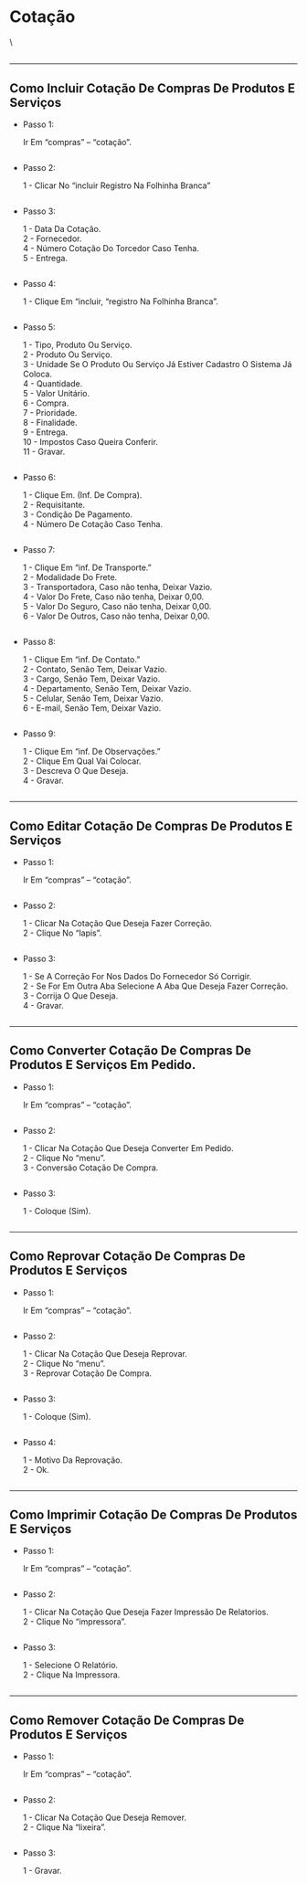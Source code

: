 # Cotação

\


##

***

## Como Incluir Cotação De Compras De Produtos E Serviços

*   Passo 1:

    Ir Em “compras” – “cotação”.

<figure><img src="../../.gitbook/assets/image (208).png" alt=""><figcaption></figcaption></figure>

*   Passo 2:

    1 - Clicar No “incluir Registro Na Folhinha Branca”

<figure><img src="../../.gitbook/assets/image (209).png" alt=""><figcaption></figcaption></figure>

*   Passo 3:

    1 - Data Da Cotação.\
    2 - Fornecedor.\
    4 - Número Cotação Do Torcedor Caso Tenha.\
    5 - Entrega.

<figure><img src="../../.gitbook/assets/image (210).png" alt=""><figcaption></figcaption></figure>

*   Passo 4:

    1 - Clique Em “incluir, “registro Na Folhinha Branca”.

<figure><img src="../../.gitbook/assets/image (211).png" alt=""><figcaption></figcaption></figure>

*   Passo 5:

    1 - Tipo, Produto Ou Serviço.\
    2 - Produto Ou Serviço.\
    3 - Unidade Se O Produto Ou Serviço Já Estiver Cadastro O Sistema Já Coloca.\
    4 - Quantidade.\
    5 - Valor Unitário.\
    6 - Compra.\
    7 - Prioridade.\
    8 - Finalidade.\
    9 - Entrega.\
    10 - Impostos Caso Queira Conferir.\
    11 - Gravar.

<figure><img src="../../.gitbook/assets/image (212).png" alt=""><figcaption></figcaption></figure>

*   Passo 6:

    1 - Clique Em. (Inf. De Compra).\
    2 - Requisitante.\
    3 - Condição De Pagamento.\
    4 - Número De Cotação Caso Tenha.

<figure><img src="../../.gitbook/assets/image (213).png" alt=""><figcaption></figcaption></figure>

*   Passo 7:

    1 - Clique Em “inf. De Transporte.”\
    2 - Modalidade Do Frete.\
    3 - Transportadora, Caso não tenha, Deixar Vazio.\
    4 - Valor Do Frete, Caso não tenha, Deixar 0,00.\
    5 - Valor Do Seguro, Caso não tenha, Deixar 0,00.\
    6 - Valor De Outros, Caso não tenha, Deixar 0,00.

<figure><img src="../../.gitbook/assets/image (214).png" alt=""><figcaption></figcaption></figure>

*   Passo 8:

    1 - Clique Em “inf. De Contato.”\
    2 - Contato, Senão Tem, Deixar Vazio.\
    3 - Cargo, Senão Tem, Deixar Vazio.\
    4 - Departamento, Senão Tem, Deixar Vazio.\
    5 - Celular, Senão Tem, Deixar Vazio.\
    6 - E-mail, Senão Tem, Deixar Vazio.

<figure><img src="../../.gitbook/assets/image (215).png" alt=""><figcaption></figcaption></figure>

*   Passo 9:

    1 - Clique Em “inf. De Observações.”\
    2 - Clique Em Qual Vai Colocar.\
    3 - Descreva O Que Deseja.\
    4 - Gravar.

<figure><img src="../../.gitbook/assets/image (216).png" alt=""><figcaption></figcaption></figure>

***

## Como Editar Cotação De Compras De Produtos E Serviços

*   Passo 1:

    Ir Em “compras” – “cotação”.

<figure><img src="../../.gitbook/assets/image (217).png" alt=""><figcaption></figcaption></figure>

*   Passo 2:

    1 - Clicar Na Cotação Que Deseja Fazer Correção.\
    2 - Clique No “lapis”.

<figure><img src="../../.gitbook/assets/image (218).png" alt=""><figcaption></figcaption></figure>

*   Passo 3:

    1 - Se A Correção For Nos Dados Do Fornecedor Só Corrigir.\
    2 - Se For Em Outra Aba Selecione A Aba Que Deseja Fazer Correção.\
    3 - Corrija O Que Deseja.\
    4 - Gravar.

<figure><img src="../../.gitbook/assets/image (219).png" alt=""><figcaption></figcaption></figure>

***

## Como Converter Cotação De Compras De Produtos E Serviços Em Pedido.

*   Passo 1:

    Ir Em “compras” – “cotação”.

<figure><img src="../../.gitbook/assets/image (220).png" alt=""><figcaption></figcaption></figure>

*   Passo 2:

    1 - Clicar Na Cotação Que Deseja Converter Em Pedido.\
    2 - Clique No “menu”.\
    3 - Conversão Cotação De Compra.

<figure><img src="../../.gitbook/assets/image (221).png" alt=""><figcaption></figcaption></figure>

*   Passo 3:

    1 - Coloque (Sim).

<figure><img src="../../.gitbook/assets/image (222).png" alt=""><figcaption></figcaption></figure>

***

## Como Reprovar Cotação De Compras De Produtos E Serviços

*   Passo 1:

    Ir Em “compras” – “cotação”.

<figure><img src="../../.gitbook/assets/image (223).png" alt=""><figcaption></figcaption></figure>

*   Passo 2:

    1 - Clicar Na Cotação Que Deseja Reprovar.\
    2 - Clique No “menu”.\
    3 - Reprovar Cotação De Compra.

<figure><img src="../../.gitbook/assets/image (224).png" alt=""><figcaption></figcaption></figure>

*   Passo 3:

    1 - Coloque (Sim).

<figure><img src="../../.gitbook/assets/image (225).png" alt=""><figcaption></figcaption></figure>

*   Passo 4:

    1 - Motivo Da Reprovação.\
    2 - Ok.

<figure><img src="../../.gitbook/assets/image (226).png" alt=""><figcaption></figcaption></figure>

***

## Como Imprimir Cotação De Compras De Produtos E Serviços

*   Passo 1:

    Ir Em “compras” – “cotação”.

<figure><img src="../../.gitbook/assets/image (227).png" alt=""><figcaption></figcaption></figure>

*   Passo 2:

    1 - Clicar Na Cotação Que Deseja Fazer Impressão De Relatorios.\
    2 - Clique No “impressora”.

<figure><img src="../../.gitbook/assets/image (228).png" alt=""><figcaption></figcaption></figure>

*   Passo 3:

    1 - Selecione O Relatório.\
    2 - Clique Na Impressora.

<figure><img src="../../.gitbook/assets/image (229).png" alt=""><figcaption></figcaption></figure>

***

## Como Remover Cotação De Compras De Produtos E Serviços

*   Passo 1:

    Ir Em “compras” – “cotação”.

<figure><img src="../../.gitbook/assets/image (230).png" alt=""><figcaption></figcaption></figure>

*   Passo 2:

    1 - Clicar Na Cotação Que Deseja Remover.\
    2 - Clique Na “lixeira”.

<figure><img src="../../.gitbook/assets/image (231).png" alt=""><figcaption></figcaption></figure>

*   Passo 3:

    1 - Gravar.

<figure><img src="../../.gitbook/assets/image (232).png" alt=""><figcaption></figcaption></figure>
